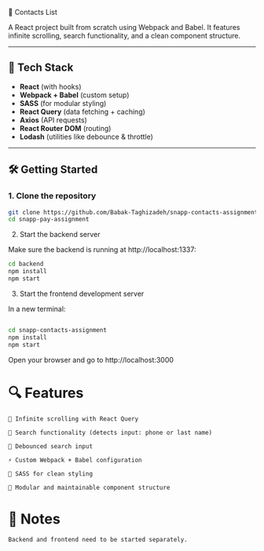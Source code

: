 📇 Contacts List

A React project built from scratch using Webpack and Babel. It features infinite scrolling, search functionality, and a clean component structure.

---

## 🚀 Tech Stack

- **React** (with hooks)
- **Webpack + Babel** (custom setup)
- **SASS** (for modular styling)
- **React Query** (data fetching + caching)
- **Axios** (API requests)
- **React Router DOM** (routing)
- **Lodash** (utilities like debounce & throttle)

---

## 🛠️ Getting Started

### 1. Clone the repository

```bash
git clone https://github.com/Babak-Taghizadeh/snapp-contacts-assignment.git
cd snapp-pay-assignment
```

2. Start the backend server

Make sure the backend is running at http://localhost:1337:

```bash
cd backend
npm install
npm start
```

3. Start the frontend development server

In a new terminal:

```bash

cd snapp-contacts-assignment
npm install
npm start
```

Open your browser and go to http://localhost:3000

# 🔍 Features

    🔁 Infinite scrolling with React Query

    🔎 Search functionality (detects input: phone or last name)

    🧠 Debounced search input

    ⚡ Custom Webpack + Babel configuration

    🎨 SASS for clean styling

    🔧 Modular and maintainable component structure

# 📌 Notes

    Backend and frontend need to be started separately.
